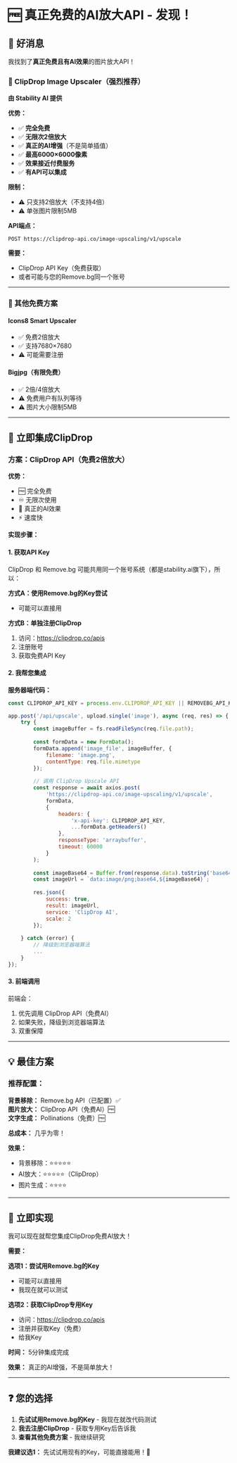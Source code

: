# 🆓 真正免费的AI放大API - 发现！

## 🎉 好消息

我找到了**真正免费且有AI效果**的图片放大API！

### 🥇 ClipDrop Image Upscaler（强烈推荐）

**由 Stability AI 提供**

**优势：**
- ✅ **完全免费**
- ✅ **无限次2倍放大**
- ✅ **真正的AI增强**（不是简单插值）
- ✅ **最高6000×6000像素**
- ✅ **效果接近付费服务**
- ✅ **有API可以集成**

**限制：**
- ⚠️ 只支持2倍放大（不支持4倍）
- ⚠️ 单张图片限制5MB

**API端点：**
```
POST https://clipdrop-api.co/image-upscaling/v1/upscale
```

**需要：**
- ClipDrop API Key（免费获取）
- 或者可能与您的Remove.bg同一个账号

---

### 🥈 其他免费方案

#### Icons8 Smart Upscaler
- ✅ 免费2倍放大
- ✅ 支持7680×7680
- ⚠️ 可能需要注册

#### Bigjpg（有限免费）
- ✅ 2倍/4倍放大
- ⚠️ 免费用户有队列等待
- ⚠️ 图片大小限制5MB

---

## 🚀 立即集成ClipDrop

### 方案：ClipDrop API（免费2倍放大）

**优势：**
- 🆓 完全免费
- ♾️ 无限次使用
- 🎨 真正的AI效果
- ⚡ 速度快

**实现步骤：**

#### 1. 获取API Key

ClipDrop 和 Remove.bg 可能共用同一个账号系统（都是stability.ai旗下），所以：

**方式A：使用Remove.bg的Key尝试**
- 可能可以直接用

**方式B：单独注册ClipDrop**
1. 访问：https://clipdrop.co/apis
2. 注册账号
3. 获取免费API Key

#### 2. 我帮您集成

**服务器端代码：**
```javascript
const CLIPDROP_API_KEY = process.env.CLIPDROP_API_KEY || REMOVEBG_API_KEY;

app.post('/api/upscale', upload.single('image'), async (req, res) => {
    try {
        const imageBuffer = fs.readFileSync(req.file.path);
        
        const formData = new FormData();
        formData.append('image_file', imageBuffer, {
            filename: 'image.png',
            contentType: req.file.mimetype
        });
        
        // 调用 ClipDrop Upscale API
        const response = await axios.post(
            'https://clipdrop-api.co/image-upscaling/v1/upscale',
            formData,
            {
                headers: {
                    'x-api-key': CLIPDROP_API_KEY,
                    ...formData.getHeaders()
                },
                responseType: 'arraybuffer',
                timeout: 60000
            }
        );
        
        const imageBase64 = Buffer.from(response.data).toString('base64');
        const imageUrl = `data:image/png;base64,${imageBase64}`;
        
        res.json({
            success: true,
            result: imageUrl,
            service: 'ClipDrop AI',
            scale: 2
        });
        
    } catch (error) {
        // 降级到浏览器端算法
        ...
    }
});
```

#### 3. 前端调用

前端会：
1. 优先调用 ClipDrop API（免费AI）
2. 如果失败，降级到浏览器端算法
3. 双重保障

---

## 💡 最佳方案

### 推荐配置：

**背景移除：** Remove.bg API（已配置）✅  
**图片放大：** ClipDrop API（免费AI）🆓  
**文字生成：** Pollinations（免费）🆓

**总成本：** 几乎为零！

**效果：**
- 背景移除：⭐⭐⭐⭐⭐
- AI放大：⭐⭐⭐⭐⭐（ClipDrop）
- 图片生成：⭐⭐⭐⭐

---

## 🎯 立即实现

我可以现在就帮您集成ClipDrop免费AI放大！

**需要：**

**选项1：尝试用Remove.bg的Key**
- 可能可以直接用
- 我现在就可以测试

**选项2：获取ClipDrop专用Key**
- 访问：https://clipdrop.co/apis
- 注册并获取Key（免费）
- 给我Key

**时间：** 5分钟集成完成

**效果：** 真正的AI增强，不是简单放大！

---

## ❓ 您的选择

1. **先试试用Remove.bg的Key** - 我现在就改代码测试
2. **我去注册ClipDrop** - 获取专用Key后告诉我
3. **查看其他免费方案** - 我继续研究

**我建议选1：** 先试试用现有的Key，可能直接能用！🚀

